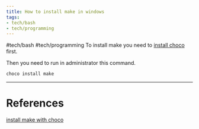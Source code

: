 ```yaml
---
title: How to install make in windows
tags:
- tech/bash
- tech/programming
---
```


#tech/bash #tech/programming 
To install make you need to [install choco](/Extracts/install%20choco.md) first.

Then you need to run in administrator this command.
```powershell
choco install make
```
---
# References
[install make with choco](/Extracts/install%20make%20with%20choco.md)
